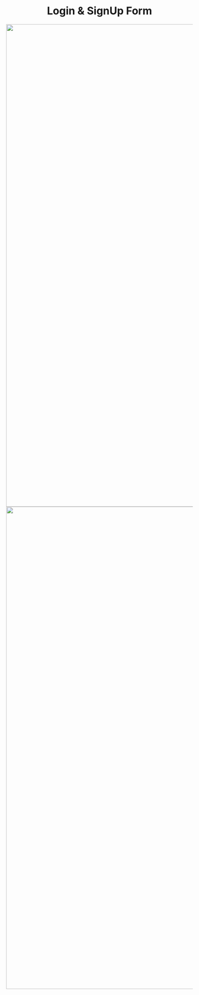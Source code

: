 <div align="center">

  # Login & SignUp Form
  <img width="1301" alt="Login" src="https://github.com/user-attachments/assets/cf4b67ba-8b11-439d-9cd0-a0855f1c29ca">
  <img width="1301" alt="SignUp" src="https://github.com/user-attachments/assets/883dcffa-8c26-448a-a9dd-6efc358ad520">
</div>
